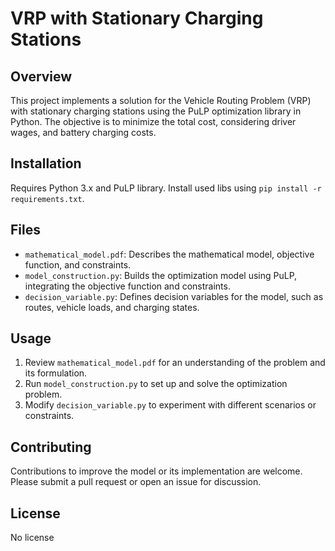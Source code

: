 # VRP with Stationary Charging Stations

## Overview
This project implements a solution for the Vehicle Routing Problem (VRP) with stationary charging stations using the PuLP optimization library in Python. The objective is to minimize the total cost, considering  driver wages, and battery charging costs.

## Installation
Requires Python 3.x and PuLP library. Install used libs using `pip install -r requirements.txt`.

## Files
- `mathematical_model.pdf`: Describes the mathematical model, objective function, and constraints.
- `model_construction.py`: Builds the optimization model using PuLP, integrating the objective function and constraints.
- `decision_variable.py`: Defines decision variables for the model, such as routes, vehicle loads, and charging states.

## Usage
1. Review `mathematical_model.pdf` for an understanding of the problem and its formulation.
2. Run `model_construction.py` to set up and solve the optimization problem.
3. Modify `decision_variable.py` to experiment with different scenarios or constraints.

## Contributing
Contributions to improve the model or its implementation are welcome. Please submit a pull request or open an issue for discussion.

## License
No license

